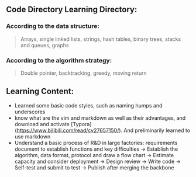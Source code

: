 ## Code Directory Learning Directory:

### According to the data structure:

> Arrays, single linked lists, strings, hash tables, binary trees, stacks and queues, graphs

### According to the algorithm strategy:

> Double pointer, backtracking, greedy, moving return

## Learning Content:

* Learned some basic code styles, such as naming humps and underscores
* know what are the vim and markdown as well as their advantages, and download and activate [Typora] (https://www.bilibili.com/read/cv27657150/). And preliminarily learned to use markdown
* Understand a basic process of R&D in large factories: requirements document to establish functions and key difficulties -> Establish the algorithm, data format, protocol and draw a flow chart -> Estimate capacity and consider deployment -> Design review -> Write code -> Self-test and submit to test -> Publish after merging the backbone